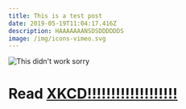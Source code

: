```yaml
---
title: This is a test post
date: 2019-05-19T11:04:17.416Z
description: HAAAAAAANSDSDDDDDDS
image: /img/icons-vimeo.svg
---
```

![This didn't work sorry](/img/android-chrome-512x512.png "Th is (hello) ")

# Read [XKCD!!!!!!!!!!!!!!!!!!!](http://xkcd.com)
